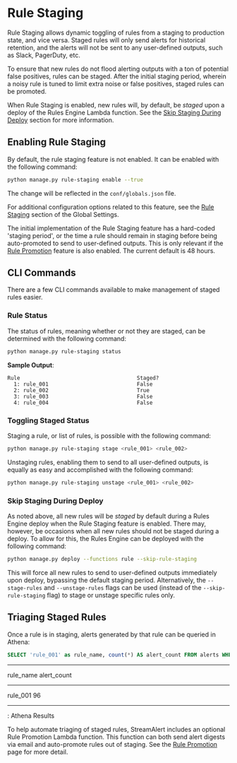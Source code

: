 # Rule Staging

Rule Staging allows dynamic toggling of rules from a staging to
production state, and vice versa. Staged rules will only send alerts for
historical retention, and the alerts will not be sent to any
user-defined outputs, such as Slack, PagerDuty, etc.

To ensure that new rules do not flood alerting outputs with a ton of
potential false positives, rules can be staged. After the initial
staging period, wherein a noisy rule is tuned to limit extra noise or
false positives, staged rules can be promoted.

When Rule Staging is enabled, new rules will, by default, be *staged*
upon a deploy of the Rules Engine Lambda function. See the [Skip Staging
During Deploy](#skip-staging-during-deploy) section for more
information.

## Enabling Rule Staging

By default, the rule staging feature is not enabled. It can be enabled
with the following command:

``` bash
python manage.py rule-staging enable --true
```

The change will be reflected in the `conf/globals.json` file.

For additional configuration options related to this feature, see the
[Rule Staging](config-global.html#rule-staging) section of the Global
Settings.

The initial implementation of the Rule Staging feature has a hard-coded
\'staging period\', or the time a rule should remain in staging before
being auto-promoted to send to user-defined outputs. This is only
relevant if the [Rule Promotion](rule-promotion.html) feature is also
enabled. The current default is 48 hours.

## CLI Commands

There are a few CLI commands available to make management of staged
rules easier.

### Rule Status

The status of rules, meaning whether or not they are staged, can be
determined with the following command:

``` bash
python manage.py rule-staging status
```

**Sample Output**:

    Rule                                     Staged?
      1: rule_001                            False
      2: rule_002                            True
      3: rule_003                            False
      4: rule_004                            False

### Toggling Staged Status

Staging a rule, or list of rules, is possible with the following
command:

``` bash
python manage.py rule-staging stage <rule_001> <rule_002>
```

Unstaging rules, enabling them to send to all user-defined outputs, is
equally as easy and accomplished with the following command:

``` bash
python manage.py rule-staging unstage <rule_001> <rule_002>
```

### Skip Staging During Deploy

As noted above, all new rules will be *staged* by default during a Rules
Engine deploy when the Rule Staging feature is enabled. There may,
however, be occasions when all new rules should not be staged during a
deploy. To allow for this, the Rules Engine can be deployed with the
following command:

``` bash
python manage.py deploy --functions rule --skip-rule-staging
```

This will force all new rules to send to user-defined outputs
immediately upon deploy, bypassing the default staging period.
Alternatively, the `--stage-rules` and `--unstage-rules` flags can be
used (instead of the `--skip-rule-staging` flag) to stage or unstage
specific rules only.

## Triaging Staged Rules

Once a rule is in staging, alerts generated by that rule can be queried
in Athena:

``` sql
SELECT 'rule_001' as rule_name, count(*) AS alert_count FROM alerts WHERE dt >= '2018-07-25-16' AND rule_name = 'rule_001' AND staged = True
```

  --------------------------------------------------------------------------
  rule_name                                                    alert_count
  ------------------------------------------------------------ -------------
  rule_001                                                     96

  --------------------------------------------------------------------------

  : Athena Results

To help automate triaging of staged rules, StreamAlert includes an
optional Rule Promotion Lambda function. This function can both send
alert digests via email and auto-promote rules out of staging. See the
[Rule Promotion](rule-promotion.html) page for more detail.
